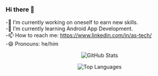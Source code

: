 ### Hi there 👋
-🔭 I’m currently working on oneself to earn new skills.<br>
-🌱 I’m currently learning Android App Development.<br>
-📫 How to reach me: https://www.linkedin.com/in/as-tech/ <br>
-😄 Pronouns: he/him

<!--
<p align="center">
  <img src="https://github-readme-streak-stats.herokuapp.com/?user=A5-tech&theme=radical" alt="GitHub Streak" />
</p>
-->

<p align="center">
  <img src="https://github-readme-stats.vercel.app/api?username=A5-tech&show_icons=true&theme=radical" alt="GitHub Stats" />
</p>

<p align="center">
  <img src="https://github-readme-stats.vercel.app/api/top-langs/?username=A5-tech&layout=compact&theme=radical" alt="Top Languages" />
</p>

